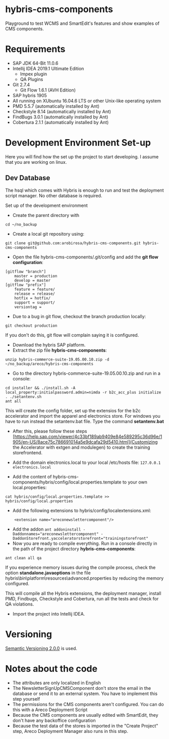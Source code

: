 # hybris-cms-components

Playground to test WCMS and SmartEdit's features and show examples of CMS components.

# Requirements
* SAP JDK 64-Bit 11.0.6
* Intellij IDEA 2019.1 Ultimate Edition
    * Impex plugin 
    * QA Plugins
* Git 2.7.4
   * Git Flow 1.6.1 (AVH Edition)
* SAP hybris 1905
* All running on XUbuntu 16.04.6 LTS or other Unix-like operating system
* PMD 5.5.7 (automatically installed by Ant)
* Checkstyle 8.14 (automatically installed by Ant)
* FindBugs 3.0.1  (automatically installed by Ant)
* Cobertura 2.1.1 (automatically installed by Ant)

# Development Environment Set-up

Here you will find how the set up the project to start developing. I assume that you are working on linux.

## Dev Database
The hsql which comes with Hybris is enough to run and test the deployment script manager. No other database is required.

Set up of the development environment
* Create the parent directory with
```
cd ~/no_backup
```
* Create a local git repository using:
```
git clone git@github.com:arobirosa/hybris-cms-components.git hybris-cms-components
```
* Open the file hybris-cms-components/.git/config and add the **git flow configuration**:
```
[gitflow "branch"]
	master = production
	develop = master
[gitflow "prefix"]
	feature = feature/
	release = release/
	hotfix = hotfix/
	support = support/
	versiontag = 
```
* Due to a bug in git flow, checkout the branch production locally:
```
git checkout production 
```
If you don't do this, git flow will complain saying it is configured.

* Download the hybris SAP platform.
* Extract the zip file **hybris-cms-components**:
```
unzip hybris-commerce-suite-19.05.00.10.zip -d ~/no_backup/areco/hybris-cms-components
```
* Go to the directory hybris-commerce-suite-19.05.00.10.zip and run in a console:
```
cd installer && ./install.sh -A local_property:initialpassword.admin=nimda -r b2c_acc_plus initialize
. ./setantenv.sh
ant all
```
This will create the config folder, set up the extensios for the b2c accelerator and import the apparel and electronics store. For windows you have to run instead the setantenv.bat file. Type the command **setantenv.bat**

* After this, please follow these steps [https://help.sap.com/viewer/4c33bf189ab9409e84e589295c36d96e/1905/en-US/8ace75c786691014a5e9dcafa29d5410.html](Customizing the Accelerator with extgen and modulegen) to create the training storefrontend.
* Add the domain electronics.local to your local /etc/hosts file:
``127.0.0.1       electronics.local`` 

* Add the content of hybris-cms-components/hybris/config/local.properties.template to your own local.properties:
```
cat hybris/config/local.properties.template >> hybris/config/local.properties
```

* Add the following extensions to hybris/config/localextensions.xml:
```
    <extension name="areconewslettercomponent"/>
```
* Add the addon ``ant addoninstall -Daddonnames="areconewslettercomponent" -DaddonStorefront.yacceleratorstorefront="trainingstorefront"``
* Now you are ready to compile everything. Run in a console directly in the path of the project directory **hybris-cms-components**:
```
ant clean all qa
```

If you experience memory issues during the compile process, check the option **standalone.javaoptions** in the file hybris\bin\platform\resources\advanced.properties by reducing the memory configured.

This will compile all the Hybris extensions, the deployment manager, install PMD, Findbugs, Checkstyle and Cobertura, run all the tests and check for QA violations.

* Import the project into Intellij IDEA.

# Versioning
[Semantic Versioning 2.0.0](http://semver.org/) is used.

# Notes about the code
* The attributes are only localized in English
* The NewsletterSignUpCMSComponent don't store the email in the database or send it to an external system. You have to implement this step yourself
* The permissions for the CMS components aren't configured. You can do this with a Areco Deployment Script
* Because the CMS components are usually edited with SmartEdit, they don't have any backoffice configuration
* Because the test data of the stores is imported in the "Create Project" step, Areco Deployment Manager also runs in this step.  
